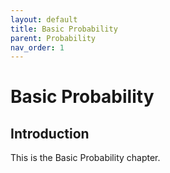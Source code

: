 ```yaml
---
layout: default
title: Basic Probability
parent: Probability
nav_order: 1
---
```


# Basic Probability

## Introduction

This is the Basic Probability chapter.
